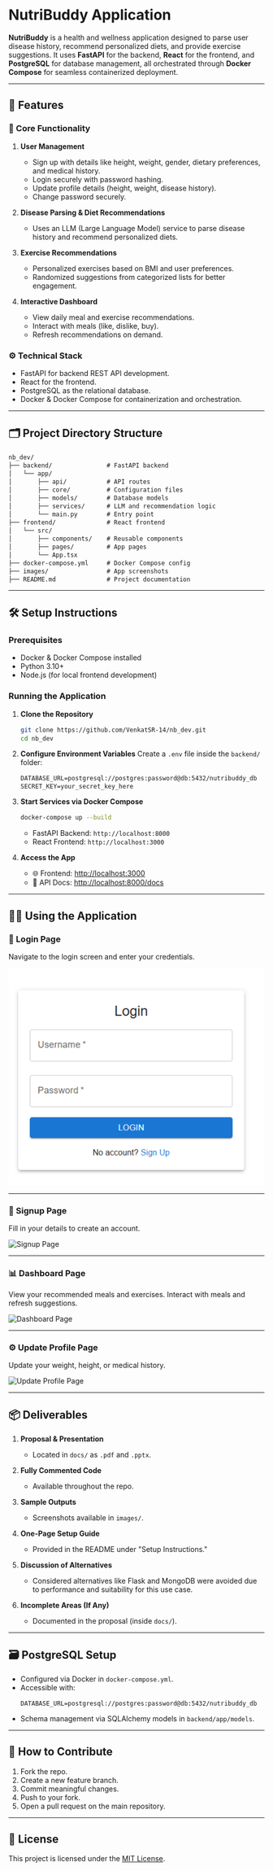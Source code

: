 # NutriBuddy Application

**NutriBuddy** is a health and wellness application designed to parse user disease history, recommend personalized diets, and provide exercise suggestions. It uses **FastAPI** for the backend, **React** for the frontend, and **PostgreSQL** for database management, all orchestrated through **Docker Compose** for seamless containerized deployment.

---

## 🚀 Features

### 🔧 Core Functionality

1. **User Management**
   - Sign up with details like height, weight, gender, dietary preferences, and medical history.
   - Login securely with password hashing.
   - Update profile details (height, weight, disease history).
   - Change password securely.

2. **Disease Parsing & Diet Recommendations**
   - Uses an LLM (Large Language Model) service to parse disease history and recommend personalized diets.

3. **Exercise Recommendations**
   - Personalized exercises based on BMI and user preferences.
   - Randomized suggestions from categorized lists for better engagement.

4. **Interactive Dashboard**
   - View daily meal and exercise recommendations.
   - Interact with meals (like, dislike, buy).
   - Refresh recommendations on demand.

### ⚙️ Technical Stack

- FastAPI for backend REST API development.
- React for the frontend.
- PostgreSQL as the relational database.
- Docker & Docker Compose for containerization and orchestration.

---

## 🗂️ Project Directory Structure

```
nb_dev/
├── backend/               # FastAPI backend
│   └── app/
│       ├── api/           # API routes
│       ├── core/          # Configuration files
│       ├── models/        # Database models
│       ├── services/      # LLM and recommendation logic
│       └── main.py        # Entry point
├── frontend/              # React frontend
│   └── src/
│       ├── components/    # Reusable components
│       ├── pages/         # App pages
│       └── App.tsx
├── docker-compose.yml     # Docker Compose config
├── images/                # App screenshots
├── README.md              # Project documentation
```

---

## 🛠️ Setup Instructions

### Prerequisites

- Docker & Docker Compose installed
- Python 3.10+
- Node.js (for local frontend development)

### Running the Application

1. **Clone the Repository**
   ```bash
   git clone https://github.com/VenkatSR-14/nb_dev.git
   cd nb_dev
   ```

2. **Configure Environment Variables**
   Create a `.env` file inside the `backend/` folder:
   ```env
   DATABASE_URL=postgresql://postgres:password@db:5432/nutribuddy_db
   SECRET_KEY=your_secret_key_here
   ```

3. **Start Services via Docker Compose**
   ```bash
   docker-compose up --build
   ```

   - FastAPI Backend: `http://localhost:8000`
   - React Frontend: `http://localhost:3000`

4. **Access the App**
   - 🌐 Frontend: [http://localhost:3000](http://localhost:3000)
   - 🧪 API Docs: [http://localhost:8000/docs](http://localhost:8000/docs)

---

## 🧑‍💻 Using the Application

### 🔐 Login Page
Navigate to the login screen and enter your credentials.

![Login Page](./images/login_page.png)

---

### 📝 Signup Page
Fill in your details to create an account.

![Signup Page](./images/signup_page.png)

---

### 📊 Dashboard Page
View your recommended meals and exercises. Interact with meals and refresh suggestions.

![Dashboard Page](./images/dashboard_page.png)

---

### ⚙️ Update Profile Page
Update your weight, height, or medical history.

![Update Profile Page](./images/update_profile_page.png)

---

## 📦 Deliverables

1. **Proposal & Presentation**
   - Located in `docs/` as `.pdf` and `.pptx`.

2. **Fully Commented Code**
   - Available throughout the repo.

3. **Sample Outputs**
   - Screenshots available in `images/`.

4. **One-Page Setup Guide**
   - Provided in the README under "Setup Instructions."

5. **Discussion of Alternatives**
   - Considered alternatives like Flask and MongoDB were avoided due to performance and suitability for this use case.

6. **Incomplete Areas (If Any)**
   - Documented in the proposal (inside `docs/`).

---

## 🗃️ PostgreSQL Setup

- Configured via Docker in `docker-compose.yml`.
- Accessible with:
  ```env
  DATABASE_URL=postgresql://postgres:password@db:5432/nutribuddy_db
  ```
- Schema management via SQLAlchemy models in `backend/app/models`.

---

## 🤝 How to Contribute

1. Fork the repo.
2. Create a new feature branch.
3. Commit meaningful changes.
4. Push to your fork.
5. Open a pull request on the main repository.

---

## 🪪 License

This project is licensed under the [MIT License](https://opensource.org/licenses/MIT).
